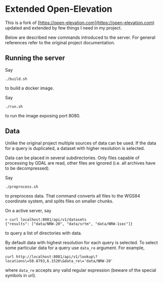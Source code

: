 # Extended Open-Elevation


This is a fork of
[https://open-elevation.com](https://open-elevation.com) updated and
extended by few things I need in my project.

Below are described new commands introduced to the server. For general
references refer to the original project documentation.

## Running the server

Say
```
./build.sh
```
to build a docker image.

Say
```
./run.sh
```
to run the image exposing port 8080.

## Data

Unlike the original project multiple sources of data can be used. If
the data for a query is duplicated, a dataset with higher resolution
is selected.

Data can be placed in several subdirectories. Only files capable of
processing by GDAL are read, other files are ignored (i.e. all
archives have to be decompressed).

Say
```
./preprocess.sh
```
to preprocess data. That command converts all files to the WGS84
coordinate system, and splits files on smaller chunks.

On a active server, say
```
> curl localhost:8081/api/v1/datasets
{"results": ["data/NRW-20", "data/srtm", "data/NRW-1sec"]}
```
to query a list of directories with data.

By default data with highest resolution for each query is selected. To
select some particular data for a query use `data_re` argument. For
example,
```
curl http://localhost:8081/api/v1/lookup\?locations\=50.8793,6.1520\&data_re\='data/NRW-20'
```
where `data_re` accepts any valid regular expression (beware of the special
symbols in url).
